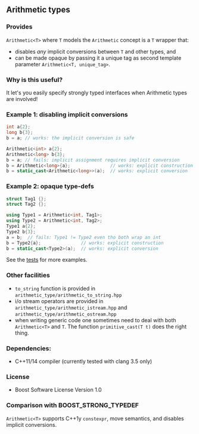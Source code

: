 ## Arithmetic types

### Provides

`Arithmetic<T>` where `T` models the `Arithmetic` concept is a `T` wrapper that:
- disables _any_ implicit conversions between `T` and other types, and 
- can be made opaque by passing it a unique tag as second template parameter
`Arithmetic<T, unique_tag>`.

### Why is this useful?

It let's you easily specify strongly typed interfaces when Arithmetic types are
involved!

### Example 1: disabling implicit conversions

```c++
int a{2};
long b{3};
b = a; // works: the implicit conversion is safe

Arithmetic<int> a{2};
Arithmetic<long> b{3};
b = a; // fails: implicit assignment requires implicit conversion
b = Arithmetic<long>{a};               // works: explicit construction
b = static_cast<Arithmetic<long>>(a);  // works: explicit conversion
```

### Example 2: opaque type-defs

```c++
struct Tag1 {};
struct Tag2 {};

using Type1 = Arithmetic<int, Tag1>;
using Type2 = Arithmetic<int, Tag2>;
Type1 a{2};
Type2 b{3};
a = b;  // fails: Type1 != Type2 even tho both wrap an int
b = Type2{a};               // works: explicit construction
b = static_cast<Type2>(a);  // works: explicit conversion
```

See the [tests](https://github.com/gnzlbg/arithmetic_type/blob/master/test/all_test.cpp)
for more examples.

### Other facilities
- `to_string` function is provided in
`arithmetic_type/arithmetic_to_string.hpp`
- i/o stream operators are provided in
`arithmetic_type/arithmetic_istream.hpp` and
`arithmetic_type/arithmetic_ostream.hpp`
- when writing generic code one sometimes need to deal with both `Arithmetic<T>`
  and `T`. The function `primitive_cast(T t)` does the right thing.

### Dependencies:
- C++11/14 compiler (currently tested with clang 3.5 only)

### License
- Boost Software License Version 1.0

### Comparison with BOOST_STRONG_TYPEDEF

`Arithmetic<T>` supports C++1y `constexpr`, move semantics, and disables
implicit conversions.
